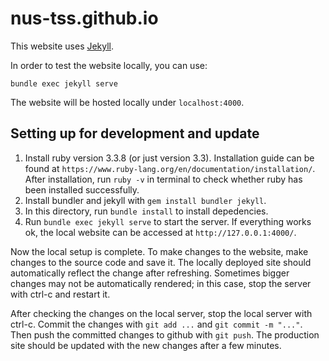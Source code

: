 # nus-tss.github.io

This website uses [Jekyll](https://jekyllrb.com).

In order to test the website locally, you can use:
```
bundle exec jekyll serve
```

The website will be hosted locally under `localhost:4000`.


## Setting up for development and update

1. Install ruby version 3.3.8 (or just version 3.3). Installation guide can be found at `https://www.ruby-lang.org/en/documentation/installation/`. After installation, run `ruby -v` in terminal to check whether ruby has been installed successfully.
2. Install bundler and jekyll with `gem install bundler jekyll`.
3. In this directory, run `bundle install` to install depedencies.
4. Run `bundle exec jekyll serve` to start the server. If everything works ok, the local website can be accessed at `http://127.0.0.1:4000/`.

Now the local setup is complete. To make changes to the website, make changes to the source code and save it. The locally deployed site should automatically reflect the change after refreshing. Sometimes bigger changes may not be automatically rendered; in this case, stop the server with ctrl-c and restart it.

After checking the changes on the local server, stop the local server with ctrl-c. Commit the changes with `git add ...` and `git commit -m "..."`. Then push the committed changes to github with `git push`. The production site should be updated with the new changes after a few minutes.
